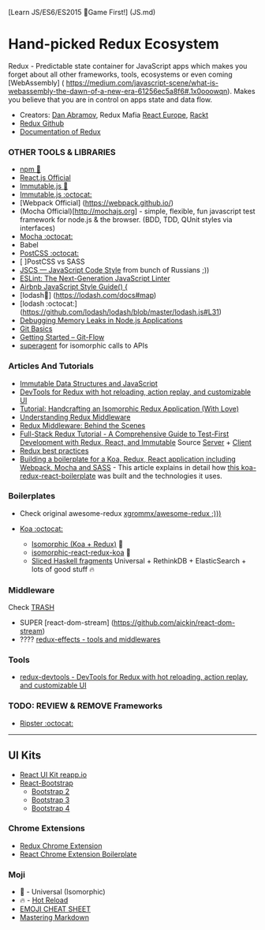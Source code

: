 [Learn JS/ES6/ES2015 :game_die:Game First!] (JS.md) 
# Hand-picked Redux Ecosystem

Redux - Predictable state container for JavaScript apps which makes you forget about all other frameworks, tools, ecosystems or even coming [WebAssembly] ( https://medium.com/javascript-scene/what-is-webassembly-the-dawn-of-a-new-era-61256ec5a8f6#.1x0ooowqn). Makes you believe that you are in control on apps state and data flow.

* Creators: [Dan Abramov](https://github.com/gaearon), Redux Mafia [React Europe](https://www.react-europe.org/), [Rackt](https://github.com/orgs/rackt/people)
* [Redux Github](https://github.com/rackt/redux)
* [Documentation of Redux](http://rackt.github.io/redux)

### OTHER TOOLS & LIBRARIES
* [npm :book:](https://docs.npmjs.com/getting-started/what-is-npm) 
* [React.js Official](http://facebook.github.io/react)
* [Immutable.js :book:](https://facebook.github.io/immutable-js/)
* [Immutable.js :octocat:](https://github.com/facebook/immutable-js/)
* [Webpack Official] (https://webpack.github.io/)
* (Mocha Official)[http://mochajs.org] - simple, flexible, fun javascript test framework for node.js & the browser. (BDD, TDD, QUnit styles via interfaces) 
* [Mocha :octocat:](https://github.com/mochajs/mocha)
* Babel 
* [PostCSS :octocat:](https://github.com/postcss/postcss)
* [ ]PostCSS vs SASS
* [JSCS — JavaScript Code Style](http://jscs.info/) from bunch of Russians ;))
* [ESLint: The Next-Generation JavaScript Linter](http://www.smashingmagazine.com/2015/09/eslint-the-next-generation-javascript-linter/)
* [Airbnb JavaScript Style Guide() {](https://github.com/airbnb/javascript)
* [lodash:book:] (https://lodash.com/docs#map)
* [lodash :octocat:] (https://github.com/lodash/lodash/blob/master/lodash.js#L31)
* [Debugging Memory Leaks in Node.js Applications](http://www.toptal.com/nodejs/debugging-memory-leaks-node-js-applications)
* [Git Basics](http://git-scm.com/book/en/v2/Git-Basics-Recording-Changes-to-the-Repository)
* [Getting Started – Git-Flow](http://yakiloo.com/getting-started-git-flow/)
* [superagent](https://github.com/visionmedia/superagent) for isomorphic calls to APIs


### Articles And Tutorials
* [Immutable Data Structures and JavaScript](http://jlongster.com/Using-Immutable-Data-Structures-in-JavaScript)
* [DevTools for Redux with hot reloading, action replay, and customizable UI](https://github.com/gaearon/redux-devtools)
* [Tutorial: Handcrafting an Isomorphic Redux Application (With Love)](https://medium.com/@bananaoomarang/handcrafting-an-isomorphic-redux-application-with-love-40ada4468af4)
* [Understanding Redux Middleware](https://medium.com/@meagle/understanding-87566abcfb7a)
* [Redux Middleware: Behind the Scenes](http://briantroncone.com/?p=529)
* [Full-Stack Redux Tutorial - A Comprehensive Guide to Test-First Development with Redux, React, and Immutable](http://teropa.info/blog/2015/09/10/full-stack-redux-tutorial.html) Source [Server](https://github.com/teropa/redux-voting-server) + [Client](https://github.com/teropa/redux-voting-client)
* [Redux best practices](https://medium.com/lexical-labs-engineering/redux-best-practices-64d59775802e)
* [Building a boilerplate for a Koa, Redux, React application including Webpack, Mocha and SASS](http://blog.joanboixados.com/building-a-boilerplate-for-a-koa-redux-react-application-including-webpack-mocha-and-sass/) - This article explains in detail how [this koa-redux-react-boilerplate](https://github.com/mezod/boilerplate-koa-redux-react) was built and the technologies it uses.

### Boilerplates
* Check original awesome-redux [xgrommx/awesome-redux ;))) ](https://github.com/xgrommx/awesome-redux)

* [Koa :octocat:](https://github.com/koajs/koa)
    * [Isomorphic (Koa + Redux)](https://github.com/khtdr/redux-react-koa-isomorphic-counter-example) :metal:
    * [isomorphic-react-redux-koa](https://github.com/davezuko/isomorphic-react-redux-koa) :metal:
    * [Sliced Haskell fragments](https://github.com/rwilhelm/slices) Universal + RethinkDB + ElasticSearch + lots of good stuff :fire:

### Middleware
Check [TRASH](TRASH.md)
* SUPER [react-dom-stream] (https://github.com/aickin/react-dom-stream)
* ???? [redux-effects - tools and middlewares](https://github.com/redux-effects)


### Tools
* [redux-devtools - DevTools for Redux with hot reloading, action replay, and customizable UI](https://github.com/gaearon/redux-devtools)

### TODO: REVIEW & REMOVE Frameworks
* [Ripster :octocat:](https://github.com/vslinko/ripster)

---


## UI Kits
* [React UI Kit reapp.io](http://reapp.io/)
* [React-Bootstrap](https://react-bootstrap.github.io/)
  * [Bootstrap 2](http://getbootstrap.com/2.3.2/base-css.html#icons)
  * [Bootstrap 3](http://getbootstrap.com/)
  * [Bootstrap 4](http://v4-alpha.getbootstrap.com/)

### Chrome Extensions
* [Redux Chrome Extension](https://github.com/Dharmoslap/redux-chrome-extension)
* [React Chrome Extension Boilerplate](https://github.com/jhen0409/react-chrome-extension-boilerplate)

###  Moji
* :metal: - Universal (Isomorphic)
* :fire: - [Hot Reload](http://gaearon.github.io/react-hot-loader)
* [EMOJI CHEAT SHEET](http://www.emoji-cheat-sheet.com/)
* [Mastering Markdown](https://guides.github.com/features/mastering-markdown/)

